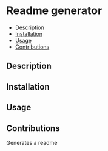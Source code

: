 # Readme generator

* [Description](#description)
* [Installation](#installation)
* [Usage](#usage)
* [Contributions](#contribution)


 ## Description
 ## Installation
 ## Usage
 ## Contributions

 Generates a readme

